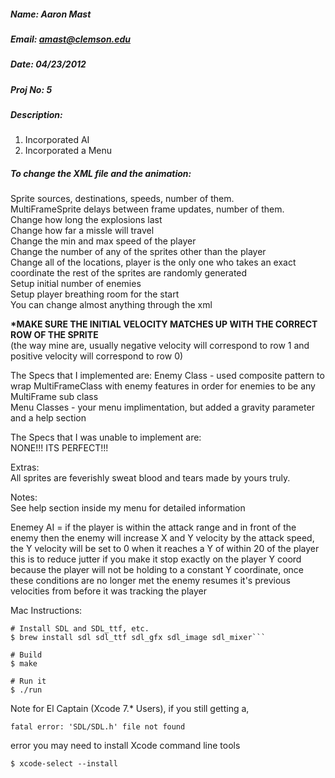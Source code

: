 ##### Name: Aaron Mast
##### Email: amast@clemson.edu</h4>
##### Date: 04/23/2012
##### Proj No: 5

##### Description:
1. Incorporated AI
2. Incorporated a Menu

##### To change the XML file and the animation:  
Sprite sources, destinations, speeds, number of them.  
MultiFrameSprite delays between frame updates, number of them.  
Change how long the explosions last  
Change how far a missle will travel  
Change the min and max speed of the player  
Change the number of any of the sprites other than the player  
Change all of the locations, player is the only one who takes an exact  
coordinate the rest of the sprites are randomly generated  
Setup initial number of enemies  
Setup player breathing room for the start  
You can change almost anything through the xml  


**\*MAKE SURE THE INITIAL VELOCITY MATCHES UP WITH THE CORRECT ROW OF THE SPRITE**  
(the way mine are, usually negative velocity will correspond to row 1 and positive velocity will correspond to row 0)

The Specs that I implemented are: 
Enemy Class - used composite pattern to wrap MultiFrameClass with enemy features in order for enemies to be any MultiFrame sub class  
Menu Classes - your menu implimentation, but added a gravity parameter and a help section  

The Specs that I was unable to implement are:  
NONE!!! ITS PERFECT!!!  

Extras:  
All sprites are feverishly sweat blood and tears made by yours truly.  

Notes:  
See help section inside my menu for detailed information  

Enemey AI = if the player is within the attack range and in front of the enemy then the enemy will increase X and Y velocity by the attack speed, the Y velocity will be set to 0 when it reaches a Y of within 20 of the player
this is to reduce jutter if you make it stop exactly on the player Y coord because the player will not be holding to a constant Y coordinate, once these conditions are no longer met the enemy resumes it's previous velocities from before it was tracking the player

Mac Instructions:  

```
# Install SDL and SDL_ttf, etc.
$ brew install sdl sdl_ttf sdl_gfx sdl_image sdl_mixer```

# Build
$ make

# Run it
$ ./run
```

Note for El Captain (Xcode 7.* Users), if you still getting a,  

```fatal error: 'SDL/SDL.h' file not found```

error you may need to install Xcode command line tools  

```$ xcode-select --install```
